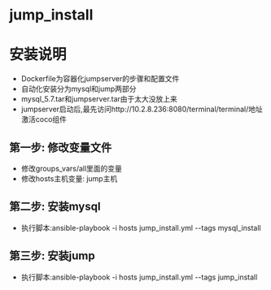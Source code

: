 # jump_install

安装说明
========

- Dockerfile为容器化jumpserver的步骤和配置文件
- 自动化安装分为mysql和jump两部分
- mysql_5.7.tar和jumpserver.tar由于太大没放上来
- jumpserver启动后,最先访问http://10.2.8.236:8080/terminal/terminal/地址激活coco组件



第一步: 修改变量文件
--------------
* 修改groups_vars/all里面的变量
* 修改hosts主机变量: jump主机

第二步: 安装mysql
--------------
* 执行脚本:ansible-playbook -i hosts jump_install.yml --tags mysql_install

第三步: 安装jump
--------------
* 执行脚本:ansible-playbook -i hosts jump_install.yml --tags jump_install
